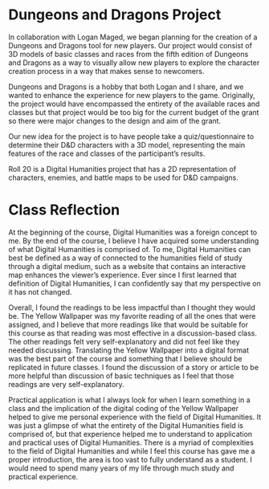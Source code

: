 # Dungeons and Dragons Project 
In collaboration with Logan Maged, we began planning for the creation of a Dungeons and Dragons tool for new players. Our project would consist of 3D models of basic classes and races from the fifth edition of Dungeons and Dragons as a way to visually allow new players to explore the character creation process in a way that makes sense to newcomers. 

Dungeons and Dragons is a hobby that both Logan and I share, and we wanted to enhance the experience for new players to the game. Originally, the project would have encompassed the entirety of the available races and classes but that project would be too big for the current budget of the grant so there were major changes to the design and aim of the grant.

Our new idea for the project is to have people take a quiz/questionnaire to determine their D&D characters with a 3D model, representing the main features of the race and classes of the participant’s results.

Roll 20 is a Digital Humanities project that has a 2D representation of characters, enemies, and battle maps to be used for D&D campaigns. 


# Class Reflection

At the beginning of the course, Digital Humanities was a foreign concept to me. By the end of the course, I believe I have acquired some understanding of what Digital Humanities is comprised of. To me, Digital Humanities can best be defined as a way of connected to the humanities field of study through a digital medium, such as a website that contains an interactive map enhances the viewer’s experience. Ever since I first learned that definition of Digital Humanities, I can confidently say that my perspective on it has not changed. 

Overall, I found the readings to be less impactful than I thought they would be. The Yellow Wallpaper was my favorite reading of all the ones that were assigned, and I believe that more readings like that would be suitable for this course as that reading was most effective in a discussion-based class. The other readings felt very self-explanatory and did not feel like they needed discussing. Translating the Yellow Wallpaper into a digital format was the best part of the course and something that I believe should be replicated in future classes. I found the discussion of a story or article to be more helpful than discussion of basic techniques as I feel that those readings are very self-explanatory.

Practical application is what I always look for when I learn something in a class and the implication of the digital coding of the Yellow Wallpaper helped to give me personal experience with the field of Digital Humanities. It was just a glimpse of what the entirety of the Digital Humanities field is comprised of, but that experience helped me to understand to application and practical uses of Digital Humanities. There is a myriad of complexities to the field of Digital Humanities and while I feel this course has gave me a proper introduction, the area is too vast to fully understand as a student. I would need to spend many years of my life through much study and practical experience. 
